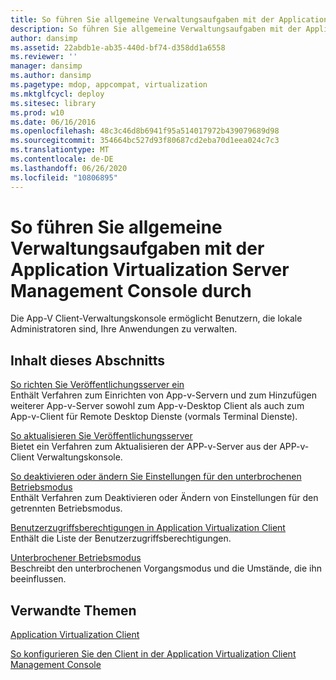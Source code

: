 ```yaml
---
title: So führen Sie allgemeine Verwaltungsaufgaben mit der Application Virtualization Server Management Console durch
description: So führen Sie allgemeine Verwaltungsaufgaben mit der Application Virtualization Server Management Console durch
author: dansimp
ms.assetid: 22abdb1e-ab35-440d-bf74-d358dd1a6558
ms.reviewer: ''
manager: dansimp
ms.author: dansimp
ms.pagetype: mdop, appcompat, virtualization
ms.mktglfcycl: deploy
ms.sitesec: library
ms.prod: w10
ms.date: 06/16/2016
ms.openlocfilehash: 48c3c46d8b6941f95a514017972b439079689d98
ms.sourcegitcommit: 354664bc527d93f80687cd2eba70d1eea024c7c3
ms.translationtype: MT
ms.contentlocale: de-DE
ms.lasthandoff: 06/26/2020
ms.locfileid: "10806895"
---
```

# So führen Sie allgemeine Verwaltungsaufgaben mit der Application Virtualization Server Management Console durch


Die App-V Client-Verwaltungskonsole ermöglicht Benutzern, die lokale Administratoren sind, Ihre Anwendungen zu verwalten.

## Inhalt dieses Abschnitts


<a href="" id="how-to-set-up-publishing-servers"></a>[So richten Sie Veröffentlichungsserver ein](how-to-set-up-publishing-servers.md)  
Enthält Verfahren zum Einrichten von App-v-Servern und zum Hinzufügen weiterer App-v-Server sowohl zum App-v-Desktop Client als auch zum App-v-Client für Remote Desktop Dienste (vormals Terminal Dienste).

<a href="" id="how-to-refresh-the-publishing-servers"></a>[So aktualisieren Sie Veröffentlichungsserver](how-to-refresh-the-publishing-servers.md)  
Bietet ein Verfahren zum Aktualisieren der APP-v-Server aus der APP-v-Client Verwaltungskonsole.

<a href="" id="how-to-disable-or-modify-disconnected-operation-mode-settings"></a>[So deaktivieren oder ändern Sie Einstellungen für den unterbrochenen Betriebsmodus](how-to-disable-or-modify-disconnected-operation-mode-settings.md)  
Enthält Verfahren zum Deaktivieren oder Ändern von Einstellungen für den getrennten Betriebsmodus.

<a href="" id="user-access-permissions-in-application-virtualization-client"></a>[Benutzerzugriffsberechtigungen in Application Virtualization Client](user-access-permissions-in-application-virtualization-client.md)  
Enthält die Liste der Benutzerzugriffsberechtigungen.

<a href="" id="disconnected-operation-mode"></a>[Unterbrochener Betriebsmodus](disconnected-operation-mode.md)  
Beschreibt den unterbrochenen Vorgangsmodus und die Umstände, die ihn beeinflussen.

## Verwandte Themen


[Application Virtualization Client](application-virtualization-client.md)

[So konfigurieren Sie den Client in der Application Virtualization Client Management Console](how-to-configure-the-client-in-the-application-virtualization-client-management-console.md)

 

 





